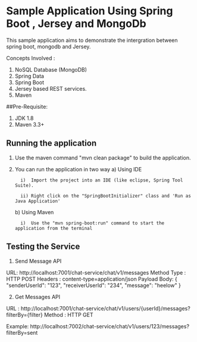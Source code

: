 # Sample Application Using Spring Boot , Jersey and MongoDb

This sample application aims to demonstrate the intergration between spring boot, mongodb and Jersey.

Concepts Involved :

1. NoSQL Database (MongoDB)
2. Spring Data 
3. Spring Boot
4. Jersey based REST services.
5. Maven 


##Pre-Requisite:

1. JDK 1.8
2. Maven 3.3+


## Running the application

1. Use the maven command  "mvn clean package" to build the application.
2. You can run the application in two way
    a) Using IDE 

         i)  Import the project into an IDE (like eclipse, Spring Tool Suite). 

         ii) Right click on the "SpringBootInitializer" class and 'Run as Java Application' 

    b) Using Maven

         i)  Use the "mvn spring-boot:run" command to start the application from the terminal


## Testing the Service

1. Send Message API

 URL: http://localhost:7001/chat-service/chat/v1/messages
 Method Type : HTTP POST
 Headers :
      content-type=application/json
 Payload Body:
            {
              "senderUserId": "123",
              "receiverUserId": "234",
              "message": "heelow"
            }  


2. Get Messages API

URL : http://localhost:7001/chat-service/chat/v1/users/{userId}/messages?filterBy={filter}
Method : HTTP GET

Example:
      http://localhost:7002/chat-service/chat/v1/users/123/messages?filterBy=sent


  








